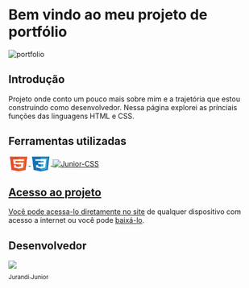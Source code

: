 <h1> Bem vindo ao meu projeto de portfólio </h1>

![portfolio](https://user-images.githubusercontent.com/105133847/235821234-d7f4fc5f-d80d-43e7-9733-1dbcd349f427.PNG)

<h2>Introdução</h2>

Projeto onde conto um pouco mais sobre mim e a trajetória que estou construíndo como desenvolvedor. Nessa página explorei as prínciais funções das linguagens HTML e CSS.

<h2>Ferramentas utilizadas</h2>

<a href="https://meu-repositorio-red.vercel.app/"> <img align="center" alt="Junior-HTML" height="30" width="40" src="https://raw.githubusercontent.com/devicons/devicon/master/icons/html5/html5-original.svg">
   <a href="https://meu-repositorio-red.vercel.app/"> <img align="center" alt="Junior-CSS" height="30" width="40" src="https://raw.githubusercontent.com/devicons/devicon/master/icons/css3/css3-original.svg">
   <a href="https://meu-repositorio-red.vercel.app/"> <img align="center" alt="Junior-CSS" height="30" width="40" src="https://cdn.jsdelivr.net/gh/devicons/devicon/icons/vscode/vscode-original.svg">
   
<h2>Acesso ao projeto</h2>

Você pode [acessa-lo diretamente no site](https://portfolio-mocha-one-53.vercel.app/) de qualquer dispositivo com acesso a internet ou você pode [baixá-lo](https://github.com/jurandi1/portfolio/archive/refs/heads/main.zip).

<h2>Desenvolvedor</h2>

[<img src="https://user-images.githubusercontent.com/105133847/215238362-763c8d76-55d2-4fd0-8b5f-f7080fbc4114.jpg" width=115><br><sub>Jurandi Junior</sub>](https://github.com/jurandi1)

##
